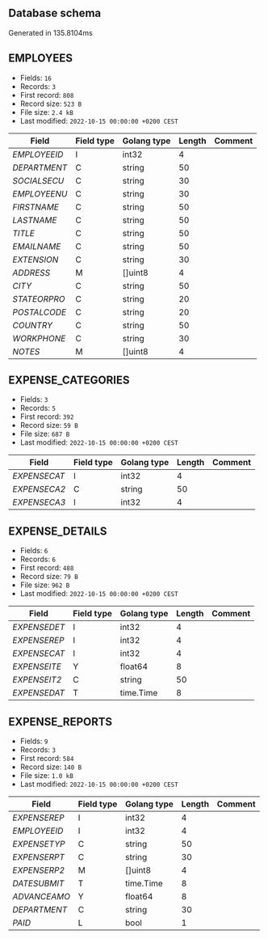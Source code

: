 ## Database schema 

 Generated in 135.8104ms 

## EMPLOYEES 

- Fields: `16` 
- Records: `3` 
- First record: `808`  
- Record size: `523 B` 
- File size: `2.4 kB`  
- Last modified: `2022-10-15 00:00:00 +0200 CEST` 

| Field | Field type | Golang type | Length | Comment | 
| --- | --- | --- | --- | --- | 
| *EMPLOYEEID* | I | int32 | 4 |  | 
| *DEPARTMENT* | C | string | 50 |  | 
| *SOCIALSECU* | C | string | 30 |  | 
| *EMPLOYEENU* | C | string | 30 |  | 
| *FIRSTNAME* | C | string | 50 |  | 
| *LASTNAME* | C | string | 50 |  | 
| *TITLE* | C | string | 50 |  | 
| *EMAILNAME* | C | string | 50 |  | 
| *EXTENSION* | C | string | 30 |  | 
| *ADDRESS* | M | []uint8 | 4 |  | 
| *CITY* | C | string | 50 |  | 
| *STATEORPRO* | C | string | 20 |  | 
| *POSTALCODE* | C | string | 20 |  | 
| *COUNTRY* | C | string | 50 |  | 
| *WORKPHONE* | C | string | 30 |  | 
| *NOTES* | M | []uint8 | 4 |  | 

## EXPENSE_CATEGORIES 

- Fields: `3` 
- Records: `5` 
- First record: `392`  
- Record size: `59 B` 
- File size: `687 B`  
- Last modified: `2022-10-15 00:00:00 +0200 CEST` 

| Field | Field type | Golang type | Length | Comment | 
| --- | --- | --- | --- | --- | 
| *EXPENSECAT* | I | int32 | 4 |  | 
| *EXPENSECA2* | C | string | 50 |  | 
| *EXPENSECA3* | I | int32 | 4 |  | 

## EXPENSE_DETAILS 

- Fields: `6` 
- Records: `6` 
- First record: `488`  
- Record size: `79 B` 
- File size: `962 B`  
- Last modified: `2022-10-15 00:00:00 +0200 CEST` 

| Field | Field type | Golang type | Length | Comment | 
| --- | --- | --- | --- | --- | 
| *EXPENSEDET* | I | int32 | 4 |  | 
| *EXPENSEREP* | I | int32 | 4 |  | 
| *EXPENSECAT* | I | int32 | 4 |  | 
| *EXPENSEITE* | Y | float64 | 8 |  | 
| *EXPENSEIT2* | C | string | 50 |  | 
| *EXPENSEDAT* | T | time.Time | 8 |  | 

## EXPENSE_REPORTS 

- Fields: `9` 
- Records: `3` 
- First record: `584`  
- Record size: `140 B` 
- File size: `1.0 kB`  
- Last modified: `2022-10-15 00:00:00 +0200 CEST` 

| Field | Field type | Golang type | Length | Comment | 
| --- | --- | --- | --- | --- | 
| *EXPENSEREP* | I | int32 | 4 |  | 
| *EMPLOYEEID* | I | int32 | 4 |  | 
| *EXPENSETYP* | C | string | 50 |  | 
| *EXPENSERPT* | C | string | 30 |  | 
| *EXPENSERP2* | M | []uint8 | 4 |  | 
| *DATESUBMIT* | T | time.Time | 8 |  | 
| *ADVANCEAMO* | Y | float64 | 8 |  | 
| *DEPARTMENT* | C | string | 30 |  | 
| *PAID* | L | bool | 1 |  | 

